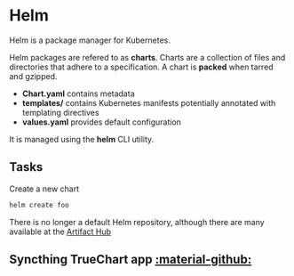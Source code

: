 # Helm

Helm is a package manager for Kubernetes. 

Helm packages are refered to as **charts**.
Charts are a collection of files and directories that adhere to a specification.
A chart is **packed** when tarred and gzipped.

- **Chart.yaml** contains metadata
- **templates/** contains Kubernetes manifests potentially annotated with templating directives
- **values.yaml** provides default configuration


It is managed using the **helm** CLI utility.


## Tasks

Create a new chart
```sh
helm create foo
```

There is no longer a default Helm repository, although there are many available at the [Artifact Hub](https://artifacthub.io)



## Syncthing TrueChart app [:material-github:](https://github.com/truecharts/apps/tree/master/charts/stable/syncthing)

